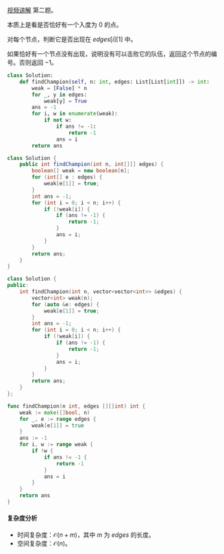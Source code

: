 [视频讲解](https://www.bilibili.com/video/BV1Fc411R7xA/) 第二题。

本质上是看是否恰好有一个入度为 $0$ 的点。

对每个节点，判断它是否出现在 $\textit{edges}[i][1]$ 中。

如果恰好有一个节点没有出现，说明没有可以击败它的队伍，返回这个节点的编号。否则返回 $-1$。

```py [sol-Python3]
class Solution:
    def findChampion(self, n: int, edges: List[List[int]]) -> int:
        weak = [False] * n
        for _, y in edges:
            weak[y] = True
        ans = -1
        for i, w in enumerate(weak):
            if not w:
                if ans != -1:
                    return -1
                ans = i
        return ans
```

```java [sol-Java]
class Solution {
    public int findChampion(int n, int[][] edges) {
        boolean[] weak = new boolean[n];
        for (int[] e : edges) {
            weak[e[1]] = true;
        }
        int ans = -1;
        for (int i = 0; i < n; i++) {
            if (!weak[i]) {
                if (ans != -1) {
                    return -1;
                }
                ans = i;
            }
        }
        return ans;
    }
}
```

```cpp [sol-C++]
class Solution {
public:
    int findChampion(int n, vector<vector<int>> &edges) {
        vector<int> weak(n);
        for (auto &e: edges) {
            weak[e[1]] = true;
        }
        int ans = -1;
        for (int i = 0; i < n; i++) {
            if (!weak[i]) {
                if (ans != -1) {
                    return -1;
                }
                ans = i;
            }
        }
        return ans;
    }
};
```

```go [sol-Go]
func findChampion(n int, edges [][]int) int {
	weak := make([]bool, n)
	for _, e := range edges {
		weak[e[1]] = true
	}
	ans := -1
	for i, w := range weak {
		if !w {
			if ans != -1 {
				return -1
			}
			ans = i
		}
	}
	return ans
}
```

#### 复杂度分析

- 时间复杂度：$\mathcal{O}(n+m)$，其中 $m$ 为 $\textit{edges}$ 的长度。
- 空间复杂度：$\mathcal{O}(n)$。
